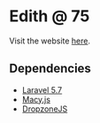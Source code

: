 # Edith @ 75

Visit the website [here](https://edithat75.000webhostapp.com/).

## Dependencies

-   [Laravel 5.7](https://laravel.com/docs/5.7/)
-   [Macy.js](http://macyjs.com/)
-   [DropzoneJS](https://www.dropzonejs.com/)
